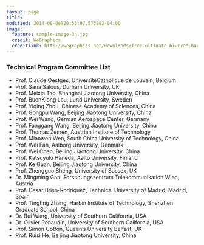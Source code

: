 ```yaml
---
layout: page
title: 
modified: 2014-08-08T20:53:07.573882-04:00
image:
  feature: sample-image-3n.jpg
  credit: WeGraphics
  creditlink: http://wegraphics.net/downloads/free-ultimate-blurred-background-pack/
---
```

###   Technical Program Committee List
-	Prof. Claude Oestges, UniversitéCatholique de Louvain, Belgium
-	Prof. Sana Salous, Durham University, UK
-	Prof. Meixia Tao, Shanghai Jiaotong University, China
-	Prof. BuonKiong Lau, Lund University, Sweden
-	Prof. Yiqing Zhou, Chinese Academy of Sciences, China
-	Prof. Gongpu Wang, Beijing Jiaotong University, China
-	Prof. Wei Wang, German Aerospace Center, Germany
-	Prof. Fanggang Wang, Beijing Jiaotong University, China
-	Prof. Thomas Zemen, Austrian Institute of Technology
-	Prof. Miaowen Wen, South China University of Technology, China
-	Prof. Wei Fan, Aalborg University, Denmark
-	Prof. Wei Chen, Beijing Jiaotong University, China
-	Prof. Katsuyuki Haneda, Aalto University, Finland
-	Prof. Ke Guan, Beijing Jiaotong University, China
-	Prof. Zhengguo Sheng, University of Sussex, UK
-	Dr. Mingming Gan, Forschungszentrum Telekommunikation Wien, Austria
-	Prof. Cesar Briso-Rodriquez, Technical University of Madrid, Madrid, Spain
-	Prof. Tingting Zhang, Harbin Institute of Technology, Shenzhen Graduate School, China
-	Dr. Rui Wang, University of Southern California, USA
-	Dr. Olivier Renaudin, University of Southern California, USA
-	Prof. Simon Cotton, Queen’s University Belfast, UK
-	Prof. Ruisi He, Beijing Jiaotong University, China


